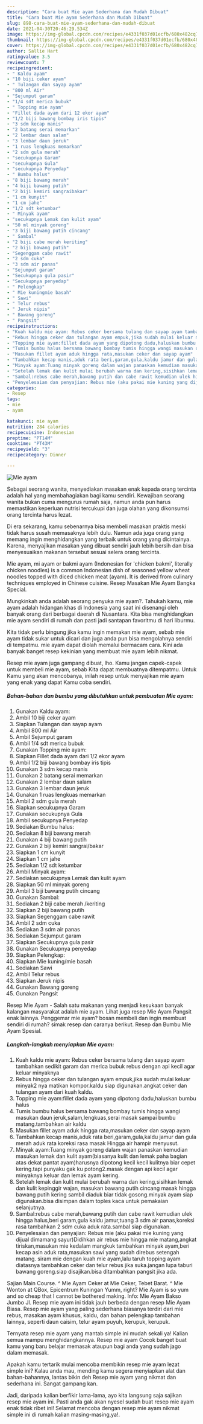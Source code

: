 ```yaml
---
description: "Cara buat Mie ayam Sederhana dan Mudah Dibuat"
title: "Cara buat Mie ayam Sederhana dan Mudah Dibuat"
slug: 898-cara-buat-mie-ayam-sederhana-dan-mudah-dibuat
date: 2021-04-30T20:46:29.534Z
image: https://img-global.cpcdn.com/recipes/e4331f037d01ecfb/680x482cq70/mie-ayam-foto-resep-utama.jpg
thumbnail: https://img-global.cpcdn.com/recipes/e4331f037d01ecfb/680x482cq70/mie-ayam-foto-resep-utama.jpg
cover: https://img-global.cpcdn.com/recipes/e4331f037d01ecfb/680x482cq70/mie-ayam-foto-resep-utama.jpg
author: Sallie Hart
ratingvalue: 3.5
reviewcount: 7
recipeingredient:
- " Kaldu ayam"
- "10 biji ceker ayam"
- " Tulangan dan sayap ayam"
- "800 ml Air"
- "Sejumput garam"
- "1/4 sdt merica bubuk"
- " Topping mie ayam"
- "Fillet dada ayam dari 12 ekor ayam"
- "1/2 biji bawang bombay iris tipis"
- "3 sdm kecap manis"
- "2 batang serai memarkan"
- "2 lembar daun salam"
- "3 lembar daun jeruk"
- "1 ruas lengkuas memarkan"
- "2 sdm gula merah"
- "secukupnya Garam"
- "secukupnya Gula"
- "secukupnya Penyedap"
- " Bumbu halus"
- "8 biji bawang merah"
- "4 biji bawang putih"
- "2 biji kemiri sangraibakar"
- "1 cm kunyit"
- "1 cm jahe"
- "1/2 sdt ketumbar"
- " Minyak ayam"
- "secukupnya Lemak dan kulit ayam"
- "50 ml minyak goreng"
- "3 biji bawang putih cincang"
- " Sambal"
- "2 biji cabe merah keriting"
- "2 biji bawang putih"
- "Segenggam cabe rawit"
- "2 sdm cuka"
- "3 sdm air panas"
- "Sejumput garam"
- "Secukupnya gula pasir"
- "Secukupnya penyedap"
- " Pelengkap"
- " Mie kuningmie basah"
- " Sawi"
- " Telur rebus"
- " Jeruk nipis"
- " Bawang goreng"
- " Pangsit"
recipeinstructions:
- "Kuah kaldu mie ayam: Rebus ceker bersama tulang dan sayap ayam tambahkan sedikit garam dan merica bubuk rebus dengan api kecil agar keluar minyaknya"
- "Rebus hingga ceker dan tulangan ayam empuk,jika sudah mulai keluar minyak2 nya matikan kompor.kaldu siap digunakan.angkat ceker dan tulangan ayam dari kuah kaldu."
- "Topping mie ayam:fillet dada ayam yang dipotong dadu,haluskan bumbu halus"
- "Tumis bumbu halus bersama bawang bombay tumis hingga wangi masukan daun jeruk,salam,lengkuas,serai masak sampai bumbu matang.tambahkan air kaldu"
- "Masukan fillet ayam aduk hingga rata,masukan ceker dan sayap ayam"
- "Tambahkan kecap manis,aduk rata beri,garam,gula,kaldu jamur dan gula merah aduk rata koreksi rasa masak Hingga air hampir menyusut."
- "Minyak ayam:Tuang minyak goreng dalam wajan panaskan kemudian masukan lemak dan kulit ayam(biasanya kulit dan lemak paha bagian atas dekat pantat ayam)harusnya dipotong kecil kecil kulitnya biar cepet kering.tapi punyaku gak ku potong2.masak dengan api kecil agar minyaknya keluar dan lemak ayam kering."
- "Setelah lemak dan kulit mulai berubah warna dan kering,sisihkan lemak dan kulit kepinggir wajan, masukan bawang putih cincang masak hingga bawang putih kering sambil diaduk biar tidak gosong.minyak ayam siap digunakan.bisa disimpan dalam toples kaca untuk pemakaian selanjutnya."
- "Sambal:rebus cabe merah,bawang putih dan cabe rawit kemudian ulek hingga halus,beri garam,gula kaldu jamur,tuang 3 sdm air panas,koreksi rasa tambahkan 2 sdm cuka aduk rata.sambal siap digunakan."
- "Penyelesaian dan penyajian: Rebus mie (aku pakai mie kuning yang dijual dimamang sayur)Didihkan air rebus mie hingga mie matang,angkat tiriskan,masukan mie kedalam mangkuk tambahkan minyak ayam,beri kecap asin aduk rata,masukan sawi yang sudah direbus setengah matang. siram mie dengan kuah mie ayam,lalu taruh topping ayam diatasnya tambahkan ceker dan telur rebus jika suka.jangan lupa taburi bawang goreng.siap disajikan.bisa ditambahkan pangsit jika ada."
categories:
- Resep
tags:
- mie
- ayam

katakunci: mie ayam 
nutrition: 284 calories
recipecuisine: Indonesian
preptime: "PT14M"
cooktime: "PT43M"
recipeyield: "3"
recipecategory: Dinner

---
```



![Mie ayam](https://img-global.cpcdn.com/recipes/e4331f037d01ecfb/680x482cq70/mie-ayam-foto-resep-utama.jpg)

Sebagai seorang wanita, menyediakan masakan enak kepada orang tercinta adalah hal yang membahagiakan bagi kamu sendiri. Kewajiban seorang  wanita bukan cuma mengurus rumah saja, namun anda pun harus memastikan keperluan nutrisi tercukupi dan juga olahan yang dikonsumsi orang tercinta harus lezat.

Di era  sekarang, kamu sebenarnya bisa membeli masakan praktis meski tidak harus susah memasaknya lebih dulu. Namun ada juga orang yang memang ingin menghidangkan yang terbaik untuk orang yang dicintainya. Karena, menyajikan masakan yang dibuat sendiri jauh lebih bersih dan bisa menyesuaikan makanan tersebut sesuai selera orang tercinta. 

Mie ayam, mi ayam or bakmi ayam (Indonesian for &#39;chicken bakmi&#39;, literally chicken noodles) is a common Indonesian dish of seasoned yellow wheat noodles topped with diced chicken meat (ayam). It is derived from culinary techniques employed in Chinese cuisine. Resep Masakan Mie Ayam Bangka Special.

Mungkinkah anda adalah seorang penyuka mie ayam?. Tahukah kamu, mie ayam adalah hidangan khas di Indonesia yang saat ini disenangi oleh banyak orang dari berbagai daerah di Nusantara. Kita bisa menghidangkan mie ayam sendiri di rumah dan pasti jadi santapan favoritmu di hari liburmu.

Kita tidak perlu bingung jika kamu ingin memakan mie ayam, sebab mie ayam tidak sukar untuk dicari dan juga anda pun bisa mengolahnya sendiri di tempatmu. mie ayam dapat diolah memalui bermacam cara. Kini ada banyak banget resep kekinian yang membuat mie ayam lebih nikmat.

Resep mie ayam juga gampang dibuat, lho. Kamu jangan capek-capek untuk membeli mie ayam, sebab Kita dapat membuatnya ditempatmu. Untuk Kamu yang akan mencobanya, inilah resep untuk menyajikan mie ayam yang enak yang dapat Kamu coba sendiri.

<!--inarticleads1-->

##### Bahan-bahan dan bumbu yang dibutuhkan untuk pembuatan Mie ayam:

1. Gunakan  Kaldu ayam:
1. Ambil 10 biji ceker ayam
1. Siapkan  Tulangan dan sayap ayam
1. Ambil 800 ml Air
1. Ambil Sejumput garam
1. Ambil 1/4 sdt merica bubuk
1. Gunakan  Topping mie ayam:
1. Siapkan Fillet dada ayam dari 1/2 ekor ayam
1. Ambil 1/2 biji bawang bombay iris tipis
1. Gunakan 3 sdm kecap manis
1. Gunakan 2 batang serai memarkan
1. Gunakan 2 lembar daun salam
1. Gunakan 3 lembar daun jeruk
1. Gunakan 1 ruas lengkuas memarkan
1. Ambil 2 sdm gula merah
1. Siapkan secukupnya Garam
1. Gunakan secukupnya Gula
1. Ambil secukupnya Penyedap
1. Sediakan  Bumbu halus:
1. Sediakan 8 biji bawang merah
1. Gunakan 4 biji bawang putih
1. Gunakan 2 biji kemiri sangrai/bakar
1. Siapkan 1 cm kunyit
1. Siapkan 1 cm jahe
1. Sediakan 1/2 sdt ketumbar
1. Ambil  Minyak ayam:
1. Sediakan secukupnya Lemak dan kulit ayam
1. Siapkan 50 ml minyak goreng
1. Ambil 3 biji bawang putih cincang
1. Gunakan  Sambal:
1. Sediakan 2 biji cabe merah /keriting
1. Siapkan 2 biji bawang putih
1. Siapkan Segenggam cabe rawit
1. Ambil 2 sdm cuka
1. Sediakan 3 sdm air panas
1. Sediakan Sejumput garam
1. Siapkan Secukupnya gula pasir
1. Gunakan Secukupnya penyedap
1. Siapkan  Pelengkap:
1. Siapkan  Mie kuning/mie basah
1. Sediakan  Sawi
1. Ambil  Telur rebus
1. Siapkan  Jeruk nipis
1. Gunakan  Bawang goreng
1. Gunakan  Pangsit


Resep Mie Ayam - Salah satu makanan yang menjadi kesukaan banyak kalangan masyarakat adalah mie ayam. Lihat juga resep Mie Ayam Pangsit enak lainnya. Penggemar mie ayam? bosan membeli dan ingin membuat sendiri di rumah? simak resep dan caranya berikut. Resep dan Bumbu Mie Ayam Spesial. 

<!--inarticleads2-->

##### Langkah-langkah menyiapkan Mie ayam:

1. Kuah kaldu mie ayam: Rebus ceker bersama tulang dan sayap ayam tambahkan sedikit garam dan merica bubuk rebus dengan api kecil agar keluar minyaknya
1. Rebus hingga ceker dan tulangan ayam empuk,jika sudah mulai keluar minyak2 nya matikan kompor.kaldu siap digunakan.angkat ceker dan tulangan ayam dari kuah kaldu.
1. Topping mie ayam:fillet dada ayam yang dipotong dadu,haluskan bumbu halus
1. Tumis bumbu halus bersama bawang bombay tumis hingga wangi masukan daun jeruk,salam,lengkuas,serai masak sampai bumbu matang.tambahkan air kaldu
1. Masukan fillet ayam aduk hingga rata,masukan ceker dan sayap ayam
1. Tambahkan kecap manis,aduk rata beri,garam,gula,kaldu jamur dan gula merah aduk rata koreksi rasa masak Hingga air hampir menyusut.
1. Minyak ayam:Tuang minyak goreng dalam wajan panaskan kemudian masukan lemak dan kulit ayam(biasanya kulit dan lemak paha bagian atas dekat pantat ayam)harusnya dipotong kecil kecil kulitnya biar cepet kering.tapi punyaku gak ku potong2.masak dengan api kecil agar minyaknya keluar dan lemak ayam kering.
1. Setelah lemak dan kulit mulai berubah warna dan kering,sisihkan lemak dan kulit kepinggir wajan, masukan bawang putih cincang masak hingga bawang putih kering sambil diaduk biar tidak gosong.minyak ayam siap digunakan.bisa disimpan dalam toples kaca untuk pemakaian selanjutnya.
1. Sambal:rebus cabe merah,bawang putih dan cabe rawit kemudian ulek hingga halus,beri garam,gula kaldu jamur,tuang 3 sdm air panas,koreksi rasa tambahkan 2 sdm cuka aduk rata.sambal siap digunakan.
1. Penyelesaian dan penyajian: Rebus mie (aku pakai mie kuning yang dijual dimamang sayur)Didihkan air rebus mie hingga mie matang,angkat tiriskan,masukan mie kedalam mangkuk tambahkan minyak ayam,beri kecap asin aduk rata,masukan sawi yang sudah direbus setengah matang. siram mie dengan kuah mie ayam,lalu taruh topping ayam diatasnya tambahkan ceker dan telur rebus jika suka.jangan lupa taburi bawang goreng.siap disajikan.bisa ditambahkan pangsit jika ada.


Sajian Main Course. ^ Mie Ayam Ceker at Mie Ceker, Tebet Barat. ^ Mie Wonton at QBox, Epicentrum Kuningan Yumm, right? Mie Ayam is so yum and so cheap that I cannot be bothered making. Info: Mie Ayam Bakso Jumbo Jl. Resep mie ayam ini tidak jauh berbeda dengan resep Mie Ayam Biasa. Resep mie ayam yang paling sederhana biasanya terdiri dari mie rebus, masakan ayam khusus, kaldu, dan bahan pelengkap tambahan lainnya, seperti daun caisim, telur ayam puyuh, kerupuk, kerupuk. 

Ternyata resep mie ayam yang mantab simple ini mudah sekali ya! Kalian semua mampu menghidangkannya. Resep mie ayam Cocok banget buat kamu yang baru belajar memasak ataupun bagi anda yang sudah jago dalam memasak.

Apakah kamu tertarik mulai mencoba membikin resep mie ayam lezat simple ini? Kalau anda mau, mending kamu segera menyiapkan alat dan bahan-bahannya, lantas bikin deh Resep mie ayam yang nikmat dan sederhana ini. Sangat gampang kan. 

Jadi, daripada kalian berfikir lama-lama, ayo kita langsung saja sajikan resep mie ayam ini. Pasti anda gak akan nyesel sudah buat resep mie ayam enak tidak ribet ini! Selamat mencoba dengan resep mie ayam nikmat simple ini di rumah kalian masing-masing,ya!.

